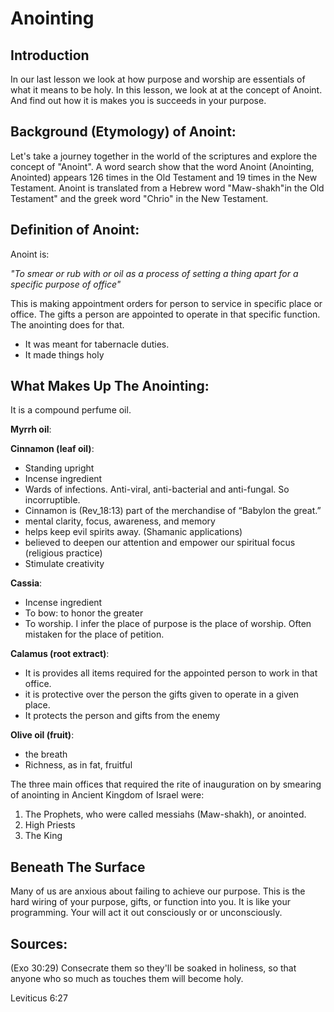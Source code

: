 # Anointing

## Introduction

In our last lesson we look at how purpose and worship are essentials of what it means to be holy. In this lesson, we look at at the concept of Anoint. And find out how it is makes you is succeeds in your purpose. 

## Background (Etymology) of Anoint:
Let's take a journey together in the world of the scriptures and explore the concept of "Anoint". A word search show that the word Anoint (Anointing, Anointed) appears 126 times in the Old Testament and 19 times in the New Testament. Anoint is translated from a Hebrew word "Maw-shakh"in the Old Testament" and the greek word "Chrio" in the New Testament. 

## Definition of Anoint:
Anoint is:

_"To smear or rub with or oil as a process of setting a thing apart for a specific purpose of office"_

This is making appointment orders for person to service in specific place or office. The gifts a person are appointed to operate in that specific function. The anointing does for that.

- It was meant for tabernacle duties. 
- It made things holy 


## What Makes Up The Anointing:

It is a compound perfume oil. 

**Myrrh oil**:

**Cinnamon (leaf oil)**:
- Standing upright
- Incense ingredient
- Wards of infections. Anti-viral, anti-bacterial and anti-fungal. So incorruptible.
- Cinnamon is (Rev_18:13) part of the merchandise of “Babylon the great.”
- mental clarity, focus, awareness, and memory
-  helps keep evil spirits away. (Shamanic applications)
-  believed to deepen our attention and empower our spiritual focus (religious practice)
- Stimulate creativity

**Cassia**:
- Incense ingredient
- To bow: to honor the greater
- To worship. I infer the place of purpose is the place of worship. Often mistaken for the place of petition.

**Calamus (root extract)**:
- It is provides all items required for the appointed person to work in that office.
- it is protective over the person the gifts given to operate in a given place.
- It protects the person and gifts from the enemy

**Olive oil (fruit)**:
- the breath
- Richness, as in fat, fruitful 

The three main offices that required the rite of inauguration on by smearing of anointing in Ancient Kingdom of Israel were:

1. The Prophets, who were called messiahs (Maw-shakh), or anointed.
2. High Priests
3. The King

## Beneath The Surface

Many of us are anxious about failing to achieve our purpose. This is the hard wiring of your purpose, gifts, or function into you. It is like your programming. Your will act it out consciously or or unconsciously.



## Sources:
(Exo 30:29)  Consecrate them so they'll be soaked in holiness, so that anyone who so much as touches them will become holy.

Leviticus 6:27 